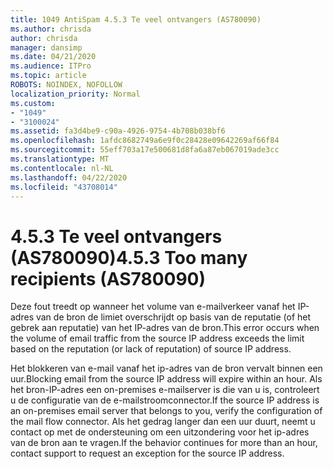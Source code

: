 ```yaml
---
title: 1049 AntiSpam 4.5.3 Te veel ontvangers (AS780090)
ms.author: chrisda
author: chrisda
manager: dansimp
ms.date: 04/21/2020
ms.audience: ITPro
ms.topic: article
ROBOTS: NOINDEX, NOFOLLOW
localization_priority: Normal
ms.custom:
- "1049"
- "3100024"
ms.assetid: fa3d4be9-c90a-4926-9754-4b708b038bf6
ms.openlocfilehash: 1afdc8682749a6e9f0c28428e09642269af66f84
ms.sourcegitcommit: 55eff703a17e500681d8fa6a87eb067019ade3cc
ms.translationtype: MT
ms.contentlocale: nl-NL
ms.lasthandoff: 04/22/2020
ms.locfileid: "43708014"
---
```

# <a name="453-too-many-recipients-as780090"></a><span data-ttu-id="123f2-102">4.5.3 Te veel ontvangers (AS780090)</span><span class="sxs-lookup"><span data-stu-id="123f2-102">4.5.3 Too many recipients (AS780090)</span></span>

<span data-ttu-id="123f2-103">Deze fout treedt op wanneer het volume van e-mailverkeer vanaf het IP-adres van de bron de limiet overschrijdt op basis van de reputatie (of het gebrek aan reputatie) van het IP-adres van de bron.</span><span class="sxs-lookup"><span data-stu-id="123f2-103">This error occurs when the volume of email traffic from the source IP address exceeds the limit based on the reputation (or lack of reputation) of source IP address.</span></span>

<span data-ttu-id="123f2-104">Het blokkeren van e-mail vanaf het ip-adres van de bron vervalt binnen een uur.</span><span class="sxs-lookup"><span data-stu-id="123f2-104">Blocking email from the source IP address will expire within an hour.</span></span> <span data-ttu-id="123f2-105">Als het bron-IP-adres een on-premises e-mailserver is die van u is, controleert u de configuratie van de e-mailstroomconnector.</span><span class="sxs-lookup"><span data-stu-id="123f2-105">If the source IP address is an on-premises email server that belongs to you, verify the configuration of the mail flow connector.</span></span> <span data-ttu-id="123f2-106">Als het gedrag langer dan een uur duurt, neemt u contact op met de ondersteuning om een uitzondering voor het ip-adres van de bron aan te vragen.</span><span class="sxs-lookup"><span data-stu-id="123f2-106">If the behavior continues for more than an hour, contact support to request an exception for the source IP address.</span></span>
